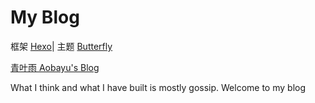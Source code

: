# My Blog
框架 [Hexo](https://hexo.io/zh-cn/index.html)| 主题 [Butterfly](https://butterfly.js.org/)

[青叶雨 Aobayu's Blog](https://my-hexo-tau.vercel.app/)

What I think and what I have built is mostly gossip. Welcome to my blog

